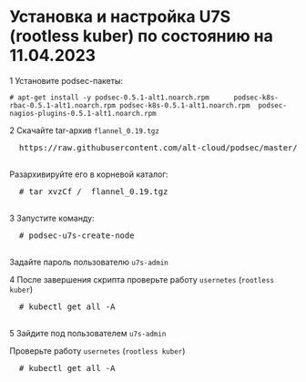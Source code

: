 # Установка и настройка U7S (rootless kuber) по состоянию на 11.04.2023

1 Установите podsec-пакеты:

  ```
  # apt-get install -y podsec-0.5.1-alt1.noarch.rpm      podsec-k8s-rbac-0.5.1-alt1.noarch.rpm podsec-k8s-0.5.1-alt1.noarch.rpm  podsec-nagios-plugins-0.5.1-alt1.noarch.rpm
  ```

2 Скачайте tar-архив `flannel_0.19.tgz`
  <pre>
  https://raw.githubusercontent.com/alt-cloud/podsec/master/usernetes/flannel_0.19.tgz
  </pre>

  Разархивируйте его в  корневой каталог:

  <pre>
  # tar xvzCf /  flannel_0.19.tgz
  </pre>

3 Запустите команду:

  <pre>
  # podsec-u7s-create-node
  </pre>

Задайте пароль пользователю `u7s-admin`


4 После завершения скрипта проверьте работу `usernetes` (`rootless kuber`)

  <pre>
  # kubectl get all -A
  </pre>

5 Зайдите под пользователем `u7s-admin`

Проверьте работу `usernetes` (`rootless kuber`)

  <pre>
  # kubectl get all -A
  </pre>
